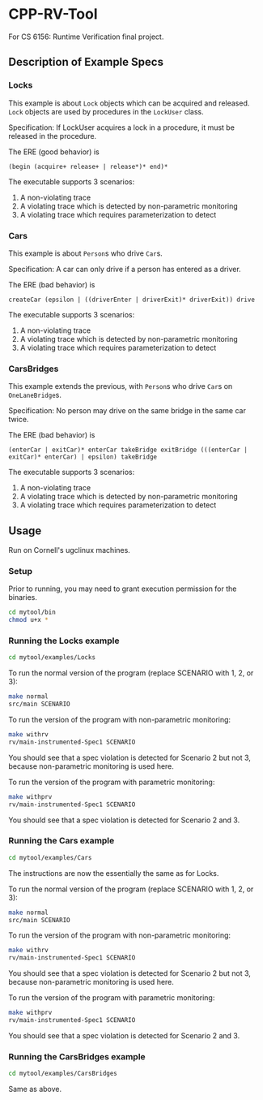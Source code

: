 # CPP-RV-Tool
For CS 6156: Runtime Verification final project.

## Description of Example Specs

### Locks
This example is about `Lock` objects which can be acquired and released.
`Lock` objects are used by procedures in the `LockUser` class.

Specification: If LockUser acquires a lock in a procedure, it must be released in the procedure.

The ERE (good behavior) is 

`(begin (acquire+ release+ | release*)* end)*`

The executable supports 3 scenarios:
1. A non-violating trace
2. A violating trace which is detected by non-parametric monitoring
3. A violating trace which requires parameterization to detect

### Cars
This example is about `Person`s who drive `Car`s. 

Specification: A car can only drive if a person has entered as a driver.

The ERE (bad behavior) is 

`createCar (epsilon | ((driverEnter | driverExit)* driverExit)) drive`

The executable supports 3 scenarios:
1. A non-violating trace
2. A violating trace which is detected by non-parametric monitoring
3. A violating trace which requires parameterization to detect

### CarsBridges
This example extends the previous, with `Person`s who drive `Car`s on `OneLaneBridge`s.

Specification: No person may drive on the same bridge in the same car twice.

The ERE (bad behavior) is 

`(enterCar | exitCar)* enterCar takeBridge exitBridge (((enterCar | exitCar)* enterCar) | epsilon) takeBridge`

The executable supports 3 scenarios:
1. A non-violating trace
2. A violating trace which is detected by non-parametric monitoring
3. A violating trace which requires parameterization to detect

## Usage

Run on Cornell's ugclinux machines.

### Setup

Prior to running, you may need to grant execution permission for the binaries.

```bash
cd mytool/bin
chmod u+x *
```

### Running the Locks example

```bash
cd mytool/examples/Locks 
```

To run the normal version of the program (replace SCENARIO with 1, 2, or 3):
```bash
make normal
src/main SCENARIO
```

To run the version of the program with non-parametric monitoring:
```bash
make withrv
rv/main-instrumented-Spec1 SCENARIO
```

You should see that a spec violation is detected for Scenario 2 but not 3, because non-parametric monitoring is used here.

To run the version of the program with parametric monitoring:
```bash
make withprv
rv/main-instrumented-Spec1 SCENARIO
```

You should see that a spec violation is detected for Scenario 2 and 3.

### Running the Cars example

```bash
cd mytool/examples/Cars
```

The instructions are now the essentially the same as for Locks.

To run the normal version of the program (replace SCENARIO with 1, 2, or 3):
```bash
make normal
src/main SCENARIO
```

To run the version of the program with non-parametric monitoring:
```bash
make withrv
rv/main-instrumented-Spec1 SCENARIO
```

You should see that a spec violation is detected for Scenario 2 but not 3, because non-parametric monitoring is used here.

To run the version of the program with parametric monitoring:
```bash
make withprv
rv/main-instrumented-Spec1 SCENARIO
```

You should see that a spec violation is detected for Scenario 2 and 3.

### Running the CarsBridges example

```bash
cd mytool/examples/CarsBridges
```

Same as above.
